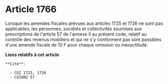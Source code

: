 # Article 1766

Lorsque les amendes fiscales prévues aux articles 1725 et 1726 ne sont pas applicables, les personnes, sociétés et
collectivités soumises aux prescriptions de l'article 57 de l'annexe II au présent code, relatif au contrôle des revenus
mobiliers et qui ne s'y conforment pas sont passibles d'une amende fiscale de 10 F pour chaque omission ou inexactitude.

**Liens relatifs à cet article**

	**Cite**:

	  - CGI 1725, 1726
	  - CGIAN2 57
